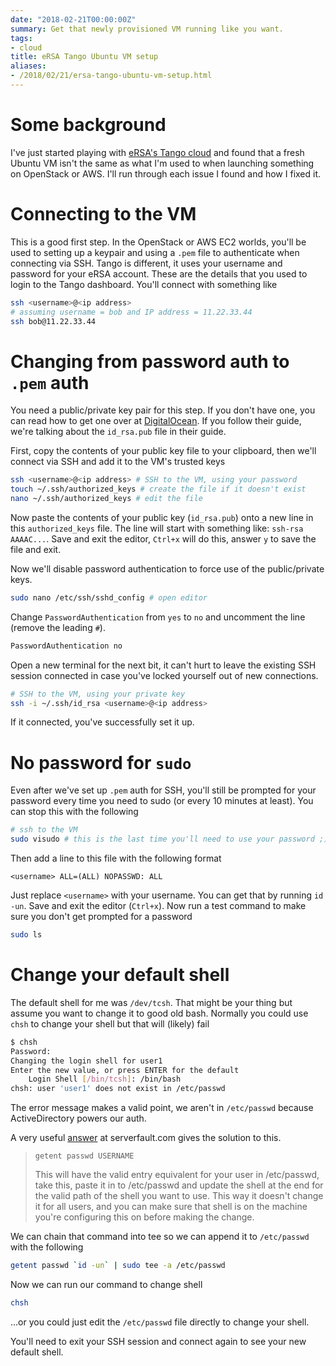 ```yaml
---
date: "2018-02-21T00:00:00Z"
summary: Get that newly provisioned VM running like you want.
tags:
- cloud
title: eRSA Tango Ubuntu VM setup
aliases:
- /2018/02/21/ersa-tango-ubuntu-vm-setup.html
---
```

# Some background
I've just started playing with [eRSA's Tango cloud](https://www.ersa.edu.au/service/cloud/tango-cloud/) and found that a fresh Ubuntu VM isn't the same as what I'm used to when launching something on OpenStack or AWS. I'll run through each issue I found and how I fixed it.

# Connecting to the VM
This is a good first step. In the OpenStack or AWS EC2 worlds, you'll be used to setting up a keypair and using a `.pem` file to authenticate when connecting via SSH. Tango is different, it uses your username and password for your eRSA account. These are the details that you used to login to the Tango dashboard. You'll connect with something like
```bash
ssh <username>@<ip address>
# assuming username = bob and IP address = 11.22.33.44
ssh bob@11.22.33.44
```

# Changing from password auth to `.pem` auth
You need a public/private key pair for this step. If you don't have one, you can read how to get one over at [DigitalOcean](https://www.digitalocean.com/community/tutorials/how-to-set-up-ssh-keys--2). If you follow their guide, we're talking about the `id_rsa.pub` file in their guide.

First, copy the contents of your public key file to your clipboard, then we'll connect via SSH and add it to the VM's trusted keys
```bash
ssh <username>@<ip address> # SSH to the VM, using your password
touch ~/.ssh/authorized_keys # create the file if it doesn't exist
nano ~/.ssh/authorized_keys # edit the file
```
Now paste the contents of your public key (`id_rsa.pub`) onto a new line in this `authorized_keys` file. The line will start with something like: `ssh-rsa AAAAC...`. Save and exit the editor, `Ctrl+x` will do this, answer `y` to save the file and exit.

Now we'll disable password authentication to force use of the public/private keys.
```bash
sudo nano /etc/ssh/sshd_config # open editor
```
Change `PasswordAuthentication` from `yes` to `no` and uncomment the line (remove the leading `#`).
```bash
PasswordAuthentication no
```

Open a new terminal for the next bit, it can't hurt to leave the existing SSH session connected in case you've locked yourself out of new connections.
```bash
# SSH to the VM, using your private key
ssh -i ~/.ssh/id_rsa <username>@<ip address>
```
If it connected, you've successfully set it up.

# No password for `sudo`
Even after we've set up `.pem` auth for SSH, you'll still be prompted for your password every time you need to sudo (or every 10 minutes at least). You can stop this with the following
```bash
# ssh to the VM
sudo visudo # this is the last time you'll need to use your password ;)
```
Then add a line to this file with the following format
```
<username> ALL=(ALL) NOPASSWD: ALL
```
Just replace `<username>` with your username. You can get that by running `id -un`. Save and exit the editor (`Ctrl+x`). Now run a test command to make sure you don't get prompted for a password
```bash
sudo ls
```

# Change your default shell
The default shell for me was `/dev/tcsh`. That might be your thing but assume you want to change it to good old bash. Normally you could use `chsh` to change your shell but that will (likely) fail
```bash
$ chsh
Password: 
Changing the login shell for user1
Enter the new value, or press ENTER for the default
	Login Shell [/bin/tcsh]: /bin/bash
chsh: user 'user1' does not exist in /etc/passwd
```
The error message makes a valid point, we aren't in `/etc/passwd` because ActiveDirectory powers our auth.

A very useful [answer](https://serverfault.com/a/742130/265053) at serverfault.com gives the solution to this.

>     getent passwd USERNAME
> This will have the valid entry equivalent for your user in /etc/passwd, take this, paste it in to /etc/passwd and update the shell at the end for the valid path of the shell you want to use. This way it doesn't change it for all users, and you can make sure that shell is on the machine you're configuring this on before making the change.

We can chain that command into tee so we can append it to `/etc/passwd` with the following
```bash
getent passwd `id -un` | sudo tee -a /etc/passwd
```

Now we can run our command to change shell
```bash
chsh
```
...or you could just edit the `/etc/passwd` file directly to change your shell.

You'll need to exit your SSH session and connect again to see your new default shell.
